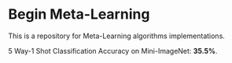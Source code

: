 # Begin Meta-Learning

This is a repository for Meta-Learning algorithms implementations.

5 Way-1 Shot Classification Accuracy on Mini-ImageNet: **35.5%**.
